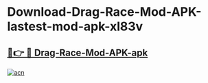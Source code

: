 # Download-Drag-Race-Mod-APK-lastest-mod-apk-xl83v

<h2><a href="https://apkcomod.com?title=Drag-Race-Mod-APK">🔗👉 🔴 Drag-Race-Mod-APK-apk </a></h2>

[![acn](https://github.com/user-attachments/assets/0f9c940e-d8b0-45ae-aac7-cd30a18b3e1c)](https://apkcomod.com?title=Drag-Race-Mod-APK)
